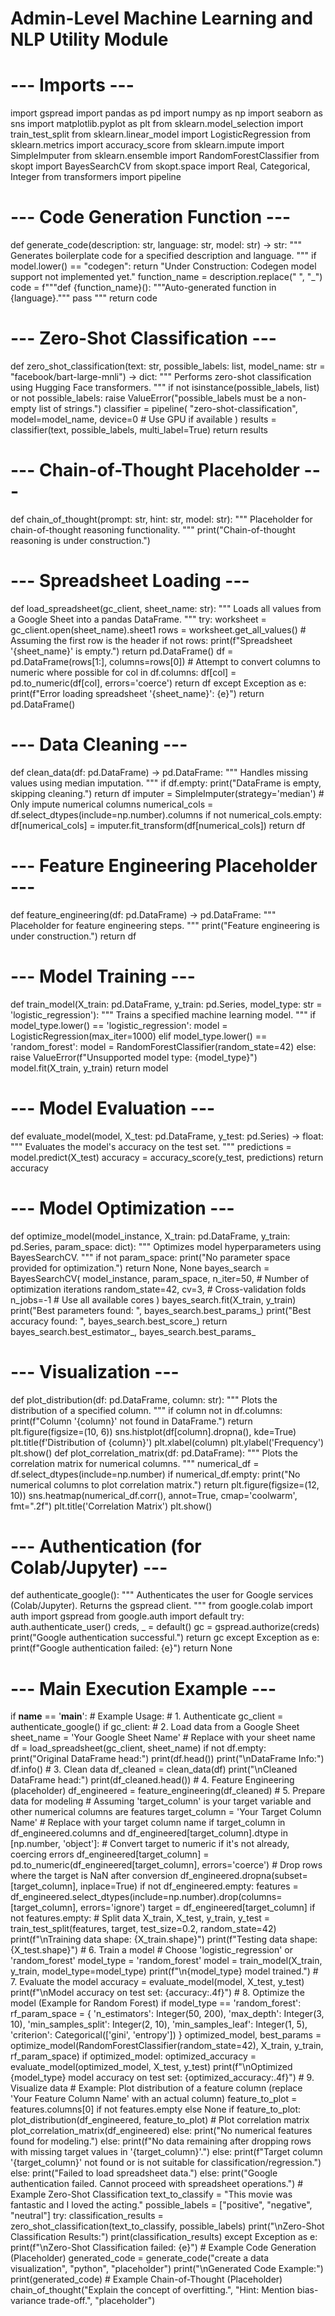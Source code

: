 # Admin-Level Machine Learning and NLP Utility Module
# --- Imports ---
import gspread
import pandas as pd
import numpy as np
import seaborn as sns
import matplotlib.pyplot as plt
from sklearn.model_selection import train_test_split
from sklearn.linear_model import LogisticRegression
from sklearn.metrics import accuracy_score
from sklearn.impute import SimpleImputer
from sklearn.ensemble import RandomForestClassifier
from skopt import BayesSearchCV
from skopt.space import Real, Categorical, Integer
from transformers import pipeline
# --- Code Generation Function ---
def generate_code(description: str, language: str, model: str) -> str:
    """
    Generates boilerplate code for a specified description and language.
    """
    if model.lower() == "codegen":
        return "Under Construction: Codegen model support not implemented yet."
    function_name = description.replace(" ", "_")
    code = f"""def {function_name}():
    \"\"\"Auto-generated function in {language}.\"\"\"
    pass
"""
    return code
# --- Zero-Shot Classification ---
def zero_shot_classification(text: str, possible_labels: list, model_name: str = "facebook/bart-large-mnli") -> dict:
    """
    Performs zero-shot classification using Hugging Face transformers.
    """
    if not isinstance(possible_labels, list) or not possible_labels:
        raise ValueError("possible_labels must be a non-empty list of strings.")
    classifier = pipeline(
        "zero-shot-classification",
        model=model_name,
        device=0  # Use GPU if available
    )
    results = classifier(text, possible_labels, multi_label=True)
    return results
# --- Chain-of-Thought Placeholder ---
def chain_of_thought(prompt: str, hint: str, model: str):
    """
    Placeholder for chain-of-thought reasoning functionality.
    """
    print("Chain-of-thought reasoning is under construction.")
# --- Spreadsheet Loading ---
def load_spreadsheet(gc_client, sheet_name: str):
    """
    Loads all values from a Google Sheet into a pandas DataFrame.
    """
    try:
        worksheet = gc_client.open(sheet_name).sheet1
        rows = worksheet.get_all_values()
        # Assuming the first row is the header
        if not rows:
            print(f"Spreadsheet '{sheet_name}' is empty.")
            return pd.DataFrame()
        df = pd.DataFrame(rows[1:], columns=rows[0])
        # Attempt to convert columns to numeric where possible
        for col in df.columns:
            df[col] = pd.to_numeric(df[col], errors='coerce')
        return df
    except Exception as e:
        print(f"Error loading spreadsheet '{sheet_name}': {e}")
        return pd.DataFrame()
# --- Data Cleaning ---
def clean_data(df: pd.DataFrame) -> pd.DataFrame:
    """
    Handles missing values using median imputation.
    """
    if df.empty:
        print("DataFrame is empty, skipping cleaning.")
        return df
    imputer = SimpleImputer(strategy='median')
    # Only impute numerical columns
    numerical_cols = df.select_dtypes(include=np.number).columns
    if not numerical_cols.empty:
        df[numerical_cols] = imputer.fit_transform(df[numerical_cols])
    return df
# --- Feature Engineering Placeholder ---
def feature_engineering(df: pd.DataFrame) -> pd.DataFrame:
    """
    Placeholder for feature engineering steps.
    """
    print("Feature engineering is under construction.")
    return df
# --- Model Training ---
def train_model(X_train: pd.DataFrame, y_train: pd.Series, model_type: str = 'logistic_regression'):
    """
    Trains a specified machine learning model.
    """
    if model_type.lower() == 'logistic_regression':
        model = LogisticRegression(max_iter=1000)
    elif model_type.lower() == 'random_forest':
        model = RandomForestClassifier(random_state=42)
    else:
        raise ValueError(f"Unsupported model type: {model_type}")
    model.fit(X_train, y_train)
    return model
# --- Model Evaluation ---
def evaluate_model(model, X_test: pd.DataFrame, y_test: pd.Series) -> float:
    """
    Evaluates the model's accuracy on the test set.
    """
    predictions = model.predict(X_test)
    accuracy = accuracy_score(y_test, predictions)
    return accuracy
# --- Model Optimization ---
def optimize_model(model_instance, X_train: pd.DataFrame, y_train: pd.Series, param_space: dict):
    """
    Optimizes model hyperparameters using BayesSearchCV.
    """
    if not param_space:
        print("No parameter space provided for optimization.")
        return None, None
    bayes_search = BayesSearchCV(
        model_instance,
        param_space,
        n_iter=50,  # Number of optimization iterations
        random_state=42,
        cv=3, # Cross-validation folds
        n_jobs=-1 # Use all available cores
    )
    bayes_search.fit(X_train, y_train)
    print("Best parameters found: ", bayes_search.best_params_)
    print("Best accuracy found: ", bayes_search.best_score_)
    return bayes_search.best_estimator_, bayes_search.best_params_
# --- Visualization ---
def plot_distribution(df: pd.DataFrame, column: str):
    """
    Plots the distribution of a specified column.
    """
    if column not in df.columns:
        print(f"Column '{column}' not found in DataFrame.")
        return
    plt.figure(figsize=(10, 6))
    sns.histplot(df[column].dropna(), kde=True)
    plt.title(f'Distribution of {column}')
    plt.xlabel(column)
    plt.ylabel('Frequency')
    plt.show()
def plot_correlation_matrix(df: pd.DataFrame):
    """
    Plots the correlation matrix for numerical columns.
    """
    numerical_df = df.select_dtypes(include=np.number)
    if numerical_df.empty:
        print("No numerical columns to plot correlation matrix.")
        return
    plt.figure(figsize=(12, 10))
    sns.heatmap(numerical_df.corr(), annot=True, cmap='coolwarm', fmt=".2f")
    plt.title('Correlation Matrix')
    plt.show()
# --- Authentication (for Colab/Jupyter) ---
def authenticate_google():
    """
    Authenticates the user for Google services (Colab/Jupyter).
    Returns the gspread client.
    """
    from google.colab import auth
    import gspread
    from google.auth import default
    try:
        auth.authenticate_user()
        creds, _ = default()
        gc = gspread.authorize(creds)
        print("Google authentication successful.")
        return gc
    except Exception as e:
        print(f"Google authentication failed: {e}")
        return None
# --- Main Execution Example ---
if __name__ == '__main__':
    # Example Usage:
    # 1. Authenticate
    gc_client = authenticate_google()
    if gc_client:
        # 2. Load data from a Google Sheet
        sheet_name = 'Your Google Sheet Name' # Replace with your sheet name
        df = load_spreadsheet(gc_client, sheet_name)
        if not df.empty:
            print("Original DataFrame head:")
            print(df.head())
            print("\nDataFrame Info:")
            df.info()
            # 3. Clean data
            df_cleaned = clean_data(df)
            print("\nCleaned DataFrame head:")
            print(df_cleaned.head())
            # 4. Feature Engineering (placeholder)
            df_engineered = feature_engineering(df_cleaned)
            # 5. Prepare data for modeling
            # Assuming 'target_column' is your target variable and other numerical columns are features
            target_column = 'Your Target Column Name' # Replace with your target column name
            if target_column in df_engineered.columns and df_engineered[target_column].dtype in [np.number, 'object']:
                # Convert target to numeric if it's not already, coercing errors
                df_engineered[target_column] = pd.to_numeric(df_engineered[target_column], errors='coerce')
                # Drop rows where the target is NaN after conversion
                df_engineered.dropna(subset=[target_column], inplace=True)
                if not df_engineered.empty:
                    features = df_engineered.select_dtypes(include=np.number).drop(columns=[target_column], errors='ignore')
                    target = df_engineered[target_column]
                    if not features.empty:
                        # Split data
                        X_train, X_test, y_train, y_test = train_test_split(features, target, test_size=0.2, random_state=42)
                        print(f"\nTraining data shape: {X_train.shape}")
                        print(f"Testing data shape: {X_test.shape}")
                        # 6. Train a model
                        # Choose 'logistic_regression' or 'random_forest'
                        model_type = 'random_forest'
                        model = train_model(X_train, y_train, model_type=model_type)
                        print(f"\n{model_type} model trained.")
                        # 7. Evaluate the model
                        accuracy = evaluate_model(model, X_test, y_test)
                        print(f"\nModel accuracy on test set: {accuracy:.4f}")
                        # 8. Optimize the model (Example for Random Forest)
                        if model_type == 'random_forest':
                            rf_param_space = {
                                'n_estimators': Integer(50, 200),
                                'max_depth': Integer(3, 10),
                                'min_samples_split': Integer(2, 10),
                                'min_samples_leaf': Integer(1, 5),
                                'criterion': Categorical(['gini', 'entropy'])
                            }
                            optimized_model, best_params = optimize_model(RandomForestClassifier(random_state=42), X_train, y_train, rf_param_space)
                            if optimized_model:
                                optimized_accuracy = evaluate_model(optimized_model, X_test, y_test)
                                print(f"\nOptimized {model_type} model accuracy on test set: {optimized_accuracy:.4f}")
                        # 9. Visualize data
                        # Example: Plot distribution of a feature column (replace 'Your Feature Column Name' with an actual column)
                        feature_to_plot = features.columns[0] if not features.empty else None
                        if feature_to_plot:
                            plot_distribution(df_engineered, feature_to_plot)
                        # Plot correlation matrix
                        plot_correlation_matrix(df_engineered)
                    else:
                        print("No numerical features found for modeling.")
                else:
                    print(f"No data remaining after dropping rows with missing target values in '{target_column}'.")
            else:
                print(f"Target column '{target_column}' not found or is not suitable for classification/regression.")
        else:
            print("Failed to load spreadsheet data.")
    else:
        print("Google authentication failed. Cannot proceed with spreadsheet operations.")
    # Example Zero-Shot Classification
    text_to_classify = "This movie was fantastic and I loved the acting."
    possible_labels = ["positive", "negative", "neutral"]
    try:
        classification_results = zero_shot_classification(text_to_classify, possible_labels)
        print("\nZero-Shot Classification Results:")
        print(classification_results)
    except Exception as e:
        print(f"\nZero-Shot Classification failed: {e}")
    # Example Code Generation (Placeholder)
    generated_code = generate_code("create a data visualization", "python", "placeholder")
    print("\nGenerated Code Example:")
    print(generated_code)
    # Example Chain-of-Thought (Placeholder)
    chain_of_thought("Explain the concept of overfitting.", "Hint: Mention bias-variance trade-off.", "placeholder")
